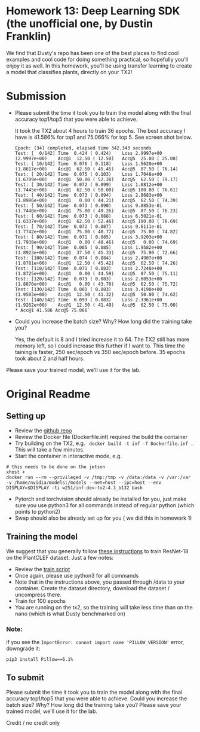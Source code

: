 # Homework 13: Deep Learning SDK (the unofficial one, by Dustin Franklin)

We find that Dusty's repo has been one of the best places to find cool examples and cool code for doing something practical, so hopefully you'll enjoy it as well.  In this homework, you'll be using transfer learning to create a model that classifies plants, directly on your TX2!

# Submission

* Please submit the time it took you to train the model along with the final accuracy top1/top5 that you were able to achieve. 

    It took the TX2 about 4 hours to train 36 epochs. The best accuracy I have is 41.586% for top1 and 75.066% for top 5. See screen shot below. 

    ```
    Epoch: [34] completed, elapsed time 342.343 seconds
    Test: [  0/142]	Time  0.424 ( 0.424)	Loss 2.9997e+00 (2.9997e+00)	Acc@1  12.50 ( 12.50)	Acc@5  25.00 ( 25.00)
    Test: [ 10/142]	Time  0.076 ( 0.118)	Loss 1.5620e+00 (1.8617e+00)	Acc@1  62.50 ( 45.45)	Acc@5  87.50 ( 76.14)
    Test: [ 20/142]	Time  0.075 ( 0.103)	Loss 1.7048e+00 (1.6709e+00)	Acc@1  50.00 ( 52.38)	Acc@5  62.50 ( 79.17)
    Test: [ 30/142]	Time  0.072 ( 0.099)	Loss 1.0812e+00 (1.7445e+00)	Acc@1  62.50 ( 50.00)	Acc@5 100.00 ( 76.61)
    Test: [ 40/142]	Time  0.073 ( 0.094)	Loss 2.8683e+00 (1.8986e+00)	Acc@1   0.00 ( 44.21)	Acc@5  62.50 ( 74.39)
    Test: [ 50/142]	Time  0.073 ( 0.090)	Loss 9.0853e-01 (1.7440e+00)	Acc@1  75.00 ( 49.26)	Acc@5  87.50 ( 76.23)
    Test: [ 60/142]	Time  0.073 ( 0.088)	Loss 6.5021e-01 (1.6337e+00)	Acc@1  62.50 ( 52.46)	Acc@5 100.00 ( 78.69)
    Test: [ 70/142]	Time  0.072 ( 0.087)	Loss 9.6111e-01 (1.7742e+00)	Acc@1  75.00 ( 48.77)	Acc@5  75.00 ( 74.82)
    Test: [ 80/142]	Time  0.071 ( 0.085)	Loss 3.9203e+00 (1.7938e+00)	Acc@1   0.00 ( 48.46)	Acc@5   0.00 ( 74.69)
    Test: [ 90/142]	Time  0.085 ( 0.085)	Loss 1.9582e+00 (1.8923e+00)	Acc@1  37.50 ( 45.33)	Acc@5  75.00 ( 72.66)
    Test: [100/142]	Time  0.074 ( 0.084)	Loss 2.4907e+00 (1.8781e+00)	Acc@1  12.50 ( 45.42)	Acc@5  62.50 ( 74.26)
    Test: [110/142]	Time  0.071 ( 0.083)	Loss 2.7248e+00 (1.8725e+00)	Acc@1   0.00 ( 44.59)	Acc@5  87.50 ( 75.11)
    Test: [120/142]	Time  0.073 ( 0.083)	Loss 2.6053e+00 (1.8870e+00)	Acc@1   0.00 ( 43.70)	Acc@5  62.50 ( 75.72)
    Test: [130/142]	Time  0.081 ( 0.083)	Loss 3.4190e+00 (1.9503e+00)	Acc@1  12.50 ( 41.32)	Acc@5  50.00 ( 74.62)
    Test: [140/142]	Time  0.093 ( 0.083)	Loss 2.3361e+00 (1.9262e+00)	Acc@1  12.50 ( 41.49)	Acc@5  62.50 ( 75.00)
    * Acc@1 41.586 Acc@5 75.066`
    ```

* Could you increase the batch size? Why? How long did the training take you? 
    
    Yes, the default is 8 and I tried increase it to 64. The TX2 still has more memory left, so I could increase this further if I want to. This time the taining is faster, 250 sec/epoch vs 350 sec/epoch before. 35 epochs took about 2 and half hours. 

Please save your trained model, we'll use it for the lab.

# Original Readme
## Setting up

* Review the [github repo](https://github.com/dusty-nv/jetson-inference)
* Review the Docker file (Dockerfile.inf) required the build the container
* Try building on the TX2, e.g. ``` docker build -t inf -f Dockerfile.inf .``` This will take a few minutes.
* Start the container in interactive mode, e.g.
```
# this needs to be done on the jetson
xhost +
docker run --rm --privileged -v /tmp:/tmp -v /data:/data -v /var:/var -v /home/nvidia/models:/models --net=host --ipc=host --env DISPLAY=$DISPLAY -ti w251/inf:dev-tx2-4.3_b132 bash
```
* Pytorch and torchvision should already be installed for you, just make sure you use python3 for all commands instead of regular python (which points to python2)
* Swap should also be already set up for you ( we did this in homework 1)

## Training the model
We suggest that you generally follow [these instructions](https://github.com/dusty-nv/jetson-inference/blob/master/docs/pytorch-plants.md) to train ResNet-18 on the PlantCLEF dataset.  Just a few notes:
* Review the [train script](https://github.com/dusty-nv/pytorch-imagenet/blob/master/train.py)
* Once again, please use python3 for all commands
* Note that in the instructions above, you passed through /data to your container.  Create the dataset directory, download the dataset / uncompress there.
* Train for 100 epochs
* You are running on the tx2, so the training will take less time than on the nano (which is what Dusty benchmarked on)

### Note:
if you see the ```ImportError: cannot import name 'PILLOW_VERSION'``` error, downgrade it:
```
pip3 install Pillow==6.1%
```
## To submit
Please submit the time it took you to train the model along with the final accuracy top1/top5 that you were able to achieve. Could you increase the batch size? Why? How long did the training take you? Please save your trained model, we'll use it for the lab.


Credit / no credit only
